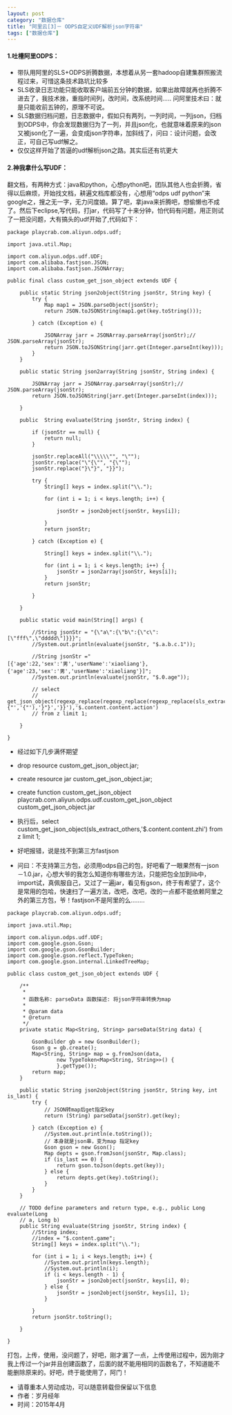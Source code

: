 ```yaml
---
layout: post
category: "数据仓库"
title: "阿里云[3]－ ODPS自定义UDF解析json字符串"
tags: ["数据仓库"]
---
```


#### 1.吐槽阿里ODPS：
- 带队用阿里的SLS+ODPS折腾数据，本想着从另一套hadoop自建集群照搬流程过来，可惜这条技术路坑比较多
- SLS收录日志功能只能收取客户端前五分钟的数据，如果出故障就再也折腾不进去了，我技术挫，重指时间列，改时间，改系统时间..... 问阿里技术曰：就是只能收前五钟的，原理不可说。
- SLS数据归档问题，日志数据中，假如只有两列，一列时间，一列json，归档到ODPS中，你会发现数据归为了一列，并且json化，也就意味着原来的json又被json化了一遍，会变成json字符串，加斜线了，问曰：设计问题，会改正，可自己写udf解之。
- 仅仅这样开始了苦逼的udf解析json之路。其实后还有坑更大




#### 2.神我拿什么写UDF：
翻文档，有两种方式：java和python，心想python吧，团队其他人也会折腾，省得以后麻烦，开始找文档，耕遍文档库都没有，心想用“odps udf python”来google之，搜之无一字，无力问度娘。算了吧，拿java来折腾吧，想偷懒也不成了。然后下eclipse,写代码，打jar，代码写了十来分钟，怕代码有问题，用正则试了一把没问题，大有搞头的udf开始了,代码如下：

```
package playcrab.com.aliyun.odps.udf;

import java.util.Map;

import com.aliyun.odps.udf.UDF;
import com.alibaba.fastjson.JSON;
import com.alibaba.fastjson.JSONArray;

public final class custom_get_json_object extends UDF {

	public static String json2object(String jsonStr, String key) {
		try {
			Map map1 = JSON.parseObject(jsonStr);
			return JSON.toJSONString(map1.get(key.toString()));

		} catch (Exception e) {

			JSONArray jarr = JSONArray.parseArray(jsonStr);// JSON.parseArray(jsonStr);
			return JSON.toJSONString(jarr.get(Integer.parseInt(key)));
		}
	}

	public static String json2array(String jsonStr, String index) {

		JSONArray jarr = JSONArray.parseArray(jsonStr);// JSON.parseArray(jsonStr);
		return JSON.toJSONString(jarr.get(Integer.parseInt(index)));

	}

	public  String evaluate(String jsonStr, String index) {

		if (jsonStr == null) {
			return null;
		}

		jsonStr.replaceAll("\\\\\"", "\"");
		jsonStr.replace("\"{\"", "{\"");
		jsonStr.replace("}\"}", "}}");

		try {
			String[] keys = index.split("\\.");

			for (int i = 1; i < keys.length; i++) {
				
				jsonStr = json2object(jsonStr, keys[i]);
				
			}
			return jsonStr;

		} catch (Exception e) {
			
			String[] keys = index.split("\\.");

			for (int i = 1; i < keys.length; i++) {
				jsonStr = json2array(jsonStr, keys[i]);
			}
			return jsonStr;
		
		}

	}

	public static void main(String[] args) {

		//String jsonStr = "{\"a\":{\"b\":{\"c\":[\"fff\",\"ddddd\"]}}}";
		//System.out.println(evaluate(jsonStr, "$.a.b.c.1"));
		
		//String jsonStr ="[{'age':22,'sex':'男','userName':'xiaoliang'},{'age':23,'sex':'男','userName':'xiaoliang'}]";
		//System.out.println(evaluate(jsonStr, "$.0.age"));
		
	    // select
		// get_json_object(regexp_replace(regexp_replace(regexp_replace(sls_extract_others,'\\\\\"','"'),'"{"','{"'),'}"}','}}'),'$.content.content.action')
		// from z limit 1;

	}

}

```
- 经过如下几步满怀期望
- drop resource custom_get_json_object.jar;
- create resource jar custom_get_json_object.jar;

- create function custom_get_json_object playcrab.com.aliyun.odps.udf.custom_get_json_object custom_get_json_object.jar
- 执行后，select custom_get_json_object(sls_extract_others,'$.content.content.zhi') from z limit 1;
- 好吧报错，说是找不到第三方fastjson
- 问曰：不支持第三方包，必须用odps自己的包，好吧看了一眼果然有一json－1.0.jar，心想大爷的我怎么知道你有哪些方法，只能把包全加到lib中，import试，真佩服自己，又过了一遍jar，看见有gson，终于有希望了，这个是常用的包哈，快速扫了一遍方法，改吧，改吧，改的一点都不能依赖阿里之外的第三方包，爷！fastjson不是阿里的么........

```
package playcrab.com.aliyun.odps.udf;

import java.util.Map;

import com.aliyun.odps.udf.UDF;
import com.google.gson.Gson;
import com.google.gson.GsonBuilder;
import com.google.gson.reflect.TypeToken;
import com.google.gson.internal.LinkedTreeMap;

public class custom_get_json_object extends UDF {

	/**
	 *
	 * 函数名称: parseData 函数描述: 将json字符串转换为map
	 * 
	 * @param data
	 * @return
	 */
	private static Map<String, String> parseData(String data) {

		GsonBuilder gb = new GsonBuilder();
		Gson g = gb.create();
		Map<String, String> map = g.fromJson(data,
				new TypeToken<Map<String, String>>() {
				}.getType());
		return map;
	}

	public static String json2object(String jsonStr, String key, int is_last) {
		try {
			// JSON转map后get指定key
			return (String) parseData(jsonStr).get(key);

		} catch (Exception e) {
			//System.out.println(e.toString());
			// 本身就是json串，变为map 指定key
			Gson gson = new Gson();
			Map depts = gson.fromJson(jsonStr, Map.class);
			if (is_last == 0) {
				return gson.toJson(depts.get(key));
			} else {
				return depts.get(key).toString();
			}
		}
	}

	// TODO define parameters and return type, e.g., public Long evaluate(Long
	// a, Long b)
	public String evaluate(String jsonStr, String index) {
		//String index;
		//index = "$.content.game";
		String[] keys = index.split("\\.");

		for (int i = 1; i < keys.length; i++) {
			//System.out.println(keys.length);
			//System.out.println(i);
			if (i < keys.length - 1) {
				jsonStr = json2object(jsonStr, keys[i], 0);
			} else {
				jsonStr = json2object(jsonStr, keys[i], 1);
			}

		}
		return jsonStr.toString();

	}

}

```
打包，上传，使用，没问题了，好吧，刚才漏了一点，上传使用过程中，因为刚才我上传过一个jar并且创建函数了，后面的就不能用相同的函数名了，不知道能不能删除原来的。好吧，终于能使用了，阿门！


>
- 请尊重本人劳动成功，可以随意转载但保留以下信息 
- 作者：岁月经年 
- 时间：2015年4月
